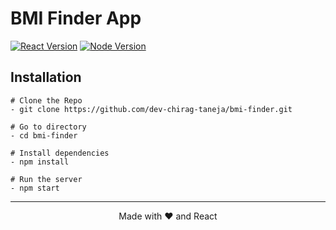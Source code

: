 # BMI Finder App

[![React Version](https://img.shields.io/badge/reactjs-18.2-lightblue.svg)](https://djangoproject.com)
[![Node Version](https://img.shields.io/badge/nodejs-18.15-darkgreen.svg)](https://python.org)

## Installation
```
# Clone the Repo
- git clone https://github.com/dev-chirag-taneja/bmi-finder.git

# Go to directory
- cd bmi-finder

# Install dependencies
- npm install

# Run the server
- npm start
```
<!-- <p align="center">
<img src="" width=50% height=50%>
</p> -->

---

<p align="center">Made with ❤️ and React</p>
